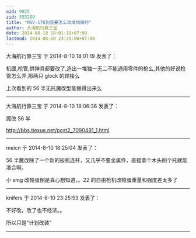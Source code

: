 ```yaml
---
aid: 9025
zid: 555289
title: "MGV-176到底要怎么改成怕弹的"
author: 大海航行靠三宝
date: 2014-08-10 18:01:19+07:00
lastmod: 2014-08-10 23:25:00+07:00
---
```


大海航行靠三宝 于 2014-8-10 18:01:19 发表了：

机匣,枪管,供弹具都要改了,造出一堆独一无二不能通用零件的枪么,其他的好说枪管怎么弄,那两只 glock 的焊接么

上次看到的 56 半无托魔改型能做得出来么

---

大海航行靠三宝 于 2014-8-10 18:06:36 发表了：

魔改 56 半

http://bbs.tiexue.net/post2_7090491_1.html

---

meicn 于 2014-8-10 18:25:04 发表了：

56 半魔改除了一个新的扳机连杆，又几乎不要金属件，直接拿个木头削个托就能凑合啊。

小 smg 改帕蛋倒是真心想知道，。22 的自由枪机改帕蛋重量和强度差太多了

---

knifers 于 2014-8-10 23:25:53 发表了：

不好改，改了也不经济。。

所以只是“计划改装”

---
